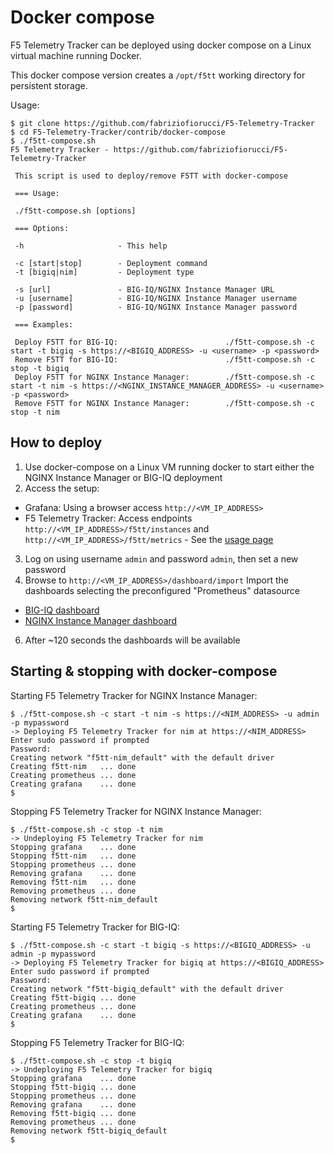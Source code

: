 # Docker compose

F5 Telemetry Tracker can be deployed using docker compose on a Linux virtual machine running Docker.

This docker compose version creates a `/opt/f5tt` working directory for persistent storage.

Usage:

```
$ git clone https://github.com/fabriziofiorucci/F5-Telemetry-Tracker
$ cd F5-Telemetry-Tracker/contrib/docker-compose
$ ./f5tt-compose.sh 
F5 Telemetry Tracker - https://github.com/fabriziofiorucci/F5-Telemetry-Tracker

 This script is used to deploy/remove F5TT with docker-compose

 === Usage:

 ./f5tt-compose.sh [options]

 === Options:

 -h                     - This help

 -c [start|stop]        - Deployment command
 -t [bigiq|nim]         - Deployment type

 -s [url]               - BIG-IQ/NGINX Instance Manager URL
 -u [username]          - BIG-IQ/NGINX Instance Manager username
 -p [password]          - BIG-IQ/NGINX Instance Manager password

 === Examples:

 Deploy F5TT for BIG-IQ:                        ./f5tt-compose.sh -c start -t bigiq -s https://<BIGIQ_ADDRESS> -u <username> -p <password>
 Remove F5TT for BIG-IQ:                        ./f5tt-compose.sh -c stop -t bigiq
 Deploy F5TT for NGINX Instance Manager:        ./f5tt-compose.sh -c start -t nim -s https://<NGINX_INSTANCE_MANAGER_ADDRESS> -u <username> -p <password>
 Remove F5TT for NGINX Instance Manager:        ./f5tt-compose.sh -c stop -t nim
```

## How to deploy

1. Use docker-compose on a Linux VM running docker to start either the NGINX Instance Manager or BIG-IQ deployment
2. Access the setup:
  - Grafana: Using a browser access `http://<VM_IP_ADDRESS>`
  - F5 Telemetry Tracker: Access endpoints `http://<VM_IP_ADDRESS>/f5tt/instances` and `http://<VM_IP_ADDRESS>/f5tt/metrics` - See the [usage page](/USAGE.md)
3. Log on using username `admin` and password `admin`, then set a new password
4. Browse to `http://<VM_IP_ADDRESS>/dashboard/import` Import the dashboards selecting the preconfigured "Prometheus" datasource
  - [BIG-IQ dashboard](/contrib/grafana/F5TT-BIGIQ.json)
  - [NGINX Instance Manager dashboard](/contrib/grafana/F5TT-NginxInstanceManager.json)
6. After ~120 seconds the dashboards will be available


## Starting & stopping with docker-compose

Starting F5 Telemetry Tracker for NGINX Instance Manager:

```
$ ./f5tt-compose.sh -c start -t nim -s https://<NIM_ADDRESS> -u admin -p mypassword
-> Deploying F5 Telemetry Tracker for nim at https://<NIM_ADDRESS>
Enter sudo password if prompted
Password: 
Creating network "f5tt-nim_default" with the default driver
Creating f5tt-nim   ... done
Creating prometheus ... done
Creating grafana    ... done
$
```

Stopping F5 Telemetry Tracker for NGINX Instance Manager:

```
$ ./f5tt-compose.sh -c stop -t nim
-> Undeploying F5 Telemetry Tracker for nim
Stopping grafana    ... done
Stopping f5tt-nim   ... done
Stopping prometheus ... done
Removing grafana    ... done
Removing f5tt-nim   ... done
Removing prometheus ... done
Removing network f5tt-nim_default
$
```

Starting F5 Telemetry Tracker for BIG-IQ:

```
$ ./f5tt-compose.sh -c start -t bigiq -s https://<BIGIQ_ADDRESS> -u admin -p mypassword
-> Deploying F5 Telemetry Tracker for bigiq at https://<BIGIQ_ADDRESS>
Enter sudo password if prompted
Password: 
Creating network "f5tt-bigiq_default" with the default driver
Creating f5tt-bigiq ... done
Creating prometheus ... done
Creating grafana    ... done
$
```

Stopping F5 Telemetry Tracker for BIG-IQ:

```
$ ./f5tt-compose.sh -c stop -t bigiq
-> Undeploying F5 Telemetry Tracker for bigiq
Stopping grafana    ... done
Stopping f5tt-bigiq ... done
Stopping prometheus ... done
Removing grafana    ... done
Removing f5tt-bigiq ... done
Removing prometheus ... done
Removing network f5tt-bigiq_default
$
```
